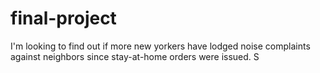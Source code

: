 # final-project
I'm looking to find out if more new yorkers have lodged noise complaints against neighbors since stay-at-home orders were issued. S
